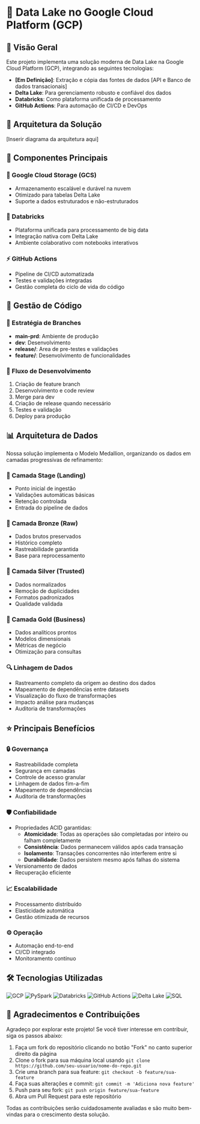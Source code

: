 # 🌊 Data Lake no Google Cloud Platform (GCP)

## 🎯 Visão Geral

Este projeto implementa uma solução moderna de Data Lake na Google Cloud Platform (GCP), integrando as seguintes tecnologias:

- **[Em Definição]**: Extração e cópia das fontes de dados [API e Banco de dados transacionais]
- **Delta Lake**: Para gerenciamento robusto e confiável dos dados
- **Databricks**: Como plataforma unificada de processamento
- **GitHub Actions**: Para automação de CI/CD e DevOps

## 📐 Arquitetura da Solução

[Inserir diagrama da arquitetura aqui]

## 🧩 Componentes Principais

### 💾 Google Cloud Storage (GCS)
- Armazenamento escalável e durável na nuvem
- Otimizado para tabelas Delta Lake
- Suporte a dados estruturados e não-estruturados

### 🚀 Databricks
- Plataforma unificada para processamento de big data
- Integração nativa com Delta Lake
- Ambiente colaborativo com notebooks interativos

### ⚡ GitHub Actions
- Pipeline de CI/CD automatizada
- Testes e validações integradas
- Gestão completa do ciclo de vida do código

## 📝 Gestão de Código

### 🌳 Estratégia de Branches
- **main-prd**: Ambiente de produção
- **dev**: Desenvolvimento
- **release/**: Area de pre-testes e validações
- **feature/**: Desenvolvimento de funcionalidades

### 🔄 Fluxo de Desenvolvimento
1. Criação de feature branch
2. Desenvolvimento e code review
3. Merge para dev
4. Criação de release quando necessário
5. Testes e validação
6. Deploy para produção

## 📊 Arquitetura de Dados

Nossa solução implementa o Modelo Medallion, organizando os dados em camadas progressivas de refinamento:

### 🛬 Camada Stage (Landing)
- Ponto inicial de ingestão
- Validações automáticas básicas
- Retenção controlada
- Entrada do pipeline de dados

### 🥉 Camada Bronze (Raw)
- Dados brutos preservados
- Histórico completo
- Rastreabilidade garantida
- Base para reprocessamento

### 🥈 Camada Silver (Trusted)
- Dados normalizados
- Remoção de duplicidades
- Formatos padronizados
- Qualidade validada

### 🥇 Camada Gold (Business)
- Dados analíticos prontos
- Modelos dimensionais
- Métricas de negócio
- Otimização para consultas

### 🔍 Linhagem de Dados
- Rastreamento completo da origem ao destino dos dados
- Mapeamento de dependências entre datasets
- Visualização do fluxo de transformações
- Impacto análise para mudanças
- Auditoria de transformações

## ⭐ Principais Benefícios

### 🔒 Governança
- Rastreabilidade completa
- Segurança em camadas
- Controle de acesso granular
- Linhagem de dados fim-a-fim
- Mapeamento de dependências
- Auditoria de transformações


### 🛡️ Confiabilidade
- Propriedades ACID garantidas:
  - **Atomicidade**: Todas as operações são completadas por inteiro ou falham completamente
  - **Consistência**: Dados permanecem válidos após cada transação
  - **Isolamento**: Transações concorrentes não interferem entre si
  - **Durabilidade**: Dados persistem mesmo após falhas do sistema
- Versionamento de dados
- Recuperação eficiente

### 📈 Escalabilidade
- Processamento distribuído
- Elasticidade automática
- Gestão otimizada de recursos

### ⚙️ Operação
- Automação end-to-end
- CI/CD integrado
- Monitoramento contínuo

## 🛠️ Tecnologias Utilizadas

![GCP](https://img.shields.io/badge/Google_Cloud-4285F4?style=for-the-badge&logo=google-cloud&logoColor=white)
![PySpark](https://img.shields.io/badge/PySpark-E25A1C?style=for-the-badge&logo=apache-spark&logoColor=white)
![Databricks](https://img.shields.io/badge/Databricks-FF3621?style=for-the-badge&logo=Databricks&logoColor=white)
![GitHub Actions](https://img.shields.io/badge/GitHub_Actions-2088FF?style=for-the-badge&logo=github-actions&logoColor=white)
![Delta Lake](https://img.shields.io/badge/Delta_Lake-00ADD8?style=for-the-badge&logo=delta&logoColor=white)
![SQL](https://img.shields.io/badge/SQL-4479A1?style=for-the-badge&logo=sql&logoColor=white)

## 🤝 Agradecimentos e Contribuições

Agradeço por explorar este projeto! Se você tiver interesse em contribuir, siga os passos abaixo:

1. Faça um fork do repositório clicando no botão "Fork" no canto superior direito da página
2. Clone o fork para sua máquina local usando `git clone https://github.com/seu-usuario/nome-do-repo.git`
3. Crie uma branch para sua feature: `git checkout -b feature/sua-feature`
4. Faça suas alterações e commit: `git commit -m 'Adiciona nova feature'`
5. Push para seu fork: `git push origin feature/sua-feature`
6. Abra um Pull Request para este repositório

Todas as contribuições serão cuidadosamente avaliadas e são muito bem-vindas para o crescimento desta solução.
